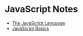 # JavaScript Notes

- [The JavaScript Language](The%20Javascript%20Language.md)
- [JavaScript Basics](JavaScript%20Basics.md)
